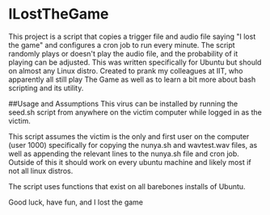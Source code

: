 # ILostTheGame
This project is a script that copies a trigger file and audio file saying "I lost the game" and configures a cron job to run every minute. The script randomly plays or doesn't play the audio file, and the probability of it playing can be adjusted. This was written specifically for Ubuntu but should on almost any Linux distro.
Created to prank my colleagues at IIT, who apparently all still play The Game as well as to learn a bit more about bash scripting and its utility.

##Usage and Assumptions
This virus can be installed by running the seed.sh script from anywhere on the victim computer while logged in as the victim.

This script assumes the victim is the only and first user on the computer (user 1000) specifically for copying the nunya.sh and wavtest.wav files, as well as appending the relevant lines to the nunya.sh file and cron job. Outside of this it should work on every ubuntu machine and likely most if not all linux distros.

The script uses functions that exist on all barebones installs of Ubuntu.

Good luck, have fun, and I lost the game
